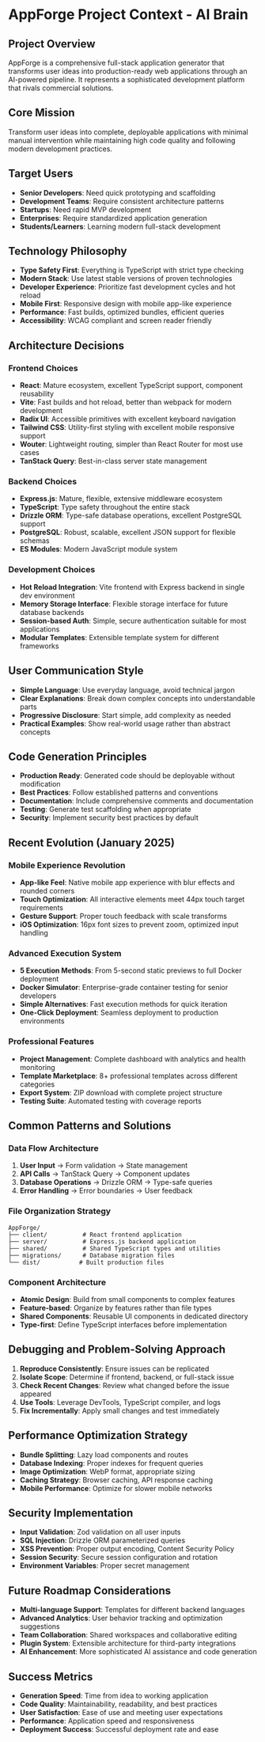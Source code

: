 # AppForge Project Context - AI Brain

## Project Overview
AppForge is a comprehensive full-stack application generator that transforms user ideas into production-ready web applications through an AI-powered pipeline. It represents a sophisticated development platform that rivals commercial solutions.

## Core Mission
Transform user ideas into complete, deployable applications with minimal manual intervention while maintaining high code quality and following modern development practices.

## Target Users
- **Senior Developers**: Need quick prototyping and scaffolding
- **Development Teams**: Require consistent architecture patterns
- **Startups**: Need rapid MVP development
- **Enterprises**: Require standardized application generation
- **Students/Learners**: Learning modern full-stack development

## Technology Philosophy
- **Type Safety First**: Everything is TypeScript with strict type checking
- **Modern Stack**: Use latest stable versions of proven technologies
- **Developer Experience**: Prioritize fast development cycles and hot reload
- **Mobile First**: Responsive design with mobile app-like experience
- **Performance**: Fast builds, optimized bundles, efficient queries
- **Accessibility**: WCAG compliant and screen reader friendly

## Architecture Decisions

### Frontend Choices
- **React**: Mature ecosystem, excellent TypeScript support, component reusability
- **Vite**: Fast builds and hot reload, better than webpack for modern development
- **Radix UI**: Accessible primitives with excellent keyboard navigation
- **Tailwind CSS**: Utility-first styling with excellent mobile responsive support
- **Wouter**: Lightweight routing, simpler than React Router for most use cases
- **TanStack Query**: Best-in-class server state management

### Backend Choices
- **Express.js**: Mature, flexible, extensive middleware ecosystem
- **TypeScript**: Type safety throughout the entire stack
- **Drizzle ORM**: Type-safe database operations, excellent PostgreSQL support
- **PostgreSQL**: Robust, scalable, excellent JSON support for flexible schemas
- **ES Modules**: Modern JavaScript module system

### Development Choices
- **Hot Reload Integration**: Vite frontend with Express backend in single dev environment
- **Memory Storage Interface**: Flexible storage interface for future database backends
- **Session-based Auth**: Simple, secure authentication suitable for most applications
- **Modular Templates**: Extensible template system for different frameworks

## User Communication Style
- **Simple Language**: Use everyday language, avoid technical jargon
- **Clear Explanations**: Break down complex concepts into understandable parts
- **Progressive Disclosure**: Start simple, add complexity as needed
- **Practical Examples**: Show real-world usage rather than abstract concepts

## Code Generation Principles
- **Production Ready**: Generated code should be deployable without modification
- **Best Practices**: Follow established patterns and conventions
- **Documentation**: Include comprehensive comments and documentation
- **Testing**: Generate test scaffolding when appropriate
- **Security**: Implement security best practices by default

## Recent Evolution (January 2025)

### Mobile Experience Revolution
- **App-like Feel**: Native mobile app experience with blur effects and rounded corners
- **Touch Optimization**: All interactive elements meet 44px touch target requirements
- **Gesture Support**: Proper touch feedback with scale transforms
- **iOS Optimization**: 16px font sizes to prevent zoom, optimized input handling

### Advanced Execution System
- **5 Execution Methods**: From 5-second static previews to full Docker deployment
- **Docker Simulator**: Enterprise-grade container testing for senior developers
- **Simple Alternatives**: Fast execution methods for quick iteration
- **One-Click Deployment**: Seamless deployment to production environments

### Professional Features
- **Project Management**: Complete dashboard with analytics and health monitoring
- **Template Marketplace**: 8+ professional templates across different categories
- **Export System**: ZIP download with complete project structure
- **Testing Suite**: Automated testing with coverage reports

## Common Patterns and Solutions

### Data Flow Architecture
1. **User Input** → Form validation → State management
2. **API Calls** → TanStack Query → Component updates
3. **Database Operations** → Drizzle ORM → Type-safe queries
4. **Error Handling** → Error boundaries → User feedback

### File Organization Strategy
```
AppForge/
├── client/          # React frontend application
├── server/          # Express.js backend application  
├── shared/          # Shared TypeScript types and utilities
├── migrations/      # Database migration files
└── dist/           # Built production files
```

### Component Architecture
- **Atomic Design**: Build from small components to complex features
- **Feature-based**: Organize by features rather than file types
- **Shared Components**: Reusable UI components in dedicated directory
- **Type-first**: Define TypeScript interfaces before implementation

## Debugging and Problem-Solving Approach
1. **Reproduce Consistently**: Ensure issues can be replicated
2. **Isolate Scope**: Determine if frontend, backend, or full-stack issue
3. **Check Recent Changes**: Review what changed before the issue appeared
4. **Use Tools**: Leverage DevTools, TypeScript compiler, and logs
5. **Fix Incrementally**: Apply small changes and test immediately

## Performance Optimization Strategy
- **Bundle Splitting**: Lazy load components and routes
- **Database Indexing**: Proper indexes for frequent queries
- **Image Optimization**: WebP format, appropriate sizing
- **Caching Strategy**: Browser caching, API response caching
- **Mobile Performance**: Optimize for slower mobile networks

## Security Implementation
- **Input Validation**: Zod validation on all user inputs
- **SQL Injection**: Drizzle ORM parameterized queries
- **XSS Prevention**: Proper output encoding, Content Security Policy
- **Session Security**: Secure session configuration and rotation
- **Environment Variables**: Proper secret management

## Future Roadmap Considerations
- **Multi-language Support**: Templates for different backend languages
- **Advanced Analytics**: User behavior tracking and optimization suggestions
- **Team Collaboration**: Shared workspaces and collaborative editing
- **Plugin System**: Extensible architecture for third-party integrations
- **AI Enhancement**: More sophisticated AI assistance and code generation

## Success Metrics
- **Generation Speed**: Time from idea to working application
- **Code Quality**: Maintainability, readability, and best practices
- **User Satisfaction**: Ease of use and meeting user expectations
- **Performance**: Application speed and responsiveness
- **Deployment Success**: Successful deployment rate and ease

